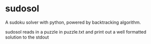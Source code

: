 # sudosol
A sudoku solver with python, powered by backtracking algorithm.

sudosol reads in a puzzle in puzzle.txt and print out a well formatted solution to the stdout
